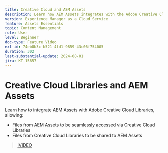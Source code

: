 ```yaml
---
title: Creative Cloud and AEM Assets
description: Learn how AEM Assets integrates with the Adobe Creative Cloud Libraries.
version: Experience Manager as a Cloud Service
feature: Assets Essentials
topic: Content Management
role: User
level: Beginner
doc-type: Feature Video
exl-id: 74eb8b3c-b521-4fd1-9859-43c06f754005
duration: 302
last-substantial-update: 2024-08-01
jira: KT-15657
---
```


# Creative Cloud Libraries and AEM Assets

Learn how to integrate AEM Assets with Adobe Creative Cloud Libraries, allowing:

+ Files from AEM Assets to be seamlessly accessed via Creative Cloud Libraries
+ Files from Creative Cloud Libraries to be shared to AEM Assets

>[!VIDEO](https://video.tv.adobe.com/v/3432401?quality=12&learn=on)
